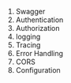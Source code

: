 1. Swagger
2. Authentication
3. Authorization
4. logging
5. Tracing 
6. Error Handling
7. CORS 
8. Configuration


